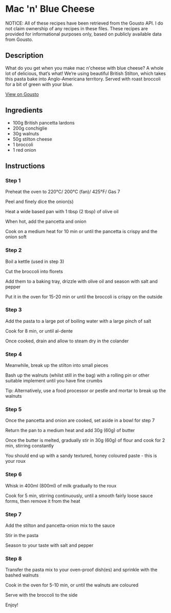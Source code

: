 # Mac 'n' Blue Cheese 

NOTICE: All of these recipes have been retrieved from the Gousto API. I do not claim ownership of any recipes in these files. These recipes are provided for informational purposes only, based on publicly available data from Gousto.

## Description

What do you get when you make mac n'cheese with blue cheese? A whole lot of delicious, that’s what! We’re using beautiful British Stilton, which takes this pasta bake into Anglo-Americana territory. Served with roast broccoli for a bit of green with your blue.

[View on Gousto](https://www.gousto.co.uk/recipes/cookbook/mac-n-blue-cheese)

## Ingredients

- 100g British pancetta lardons
- 200g conchiglie
- 30g walnuts
- 50g stilton cheese
- 1 broccoli 
- 1 red onion

## Instructions

### Step 1

Preheat the oven to 220&deg;C/ 200&deg;C (fan)/ 425&deg;F/ Gas 7


Peel and finely dice the onion<span class="text-danger">(s)</span>


Heat a wide based pan with 1 tbsp <span class="text-danger">(2 tbsp)</span> of olive oil


When hot, add the pancetta and onion


Cook on a medium heat for 10 min or until the pancetta is crispy and the onion soft

### Step 2

Boil a kettle (used in step 3)


Cut the broccoli into florets 


Add them to a baking tray, drizzle with olive oil and season with salt and pepper


Put it in the oven for 15-20 min or until the broccoli is crispy on the outside

### Step 3

Add the pasta to a large pot of boiling water with a large pinch of salt


Cook for&nbsp;8 min, or until&nbsp;al-dente


Once cooked, drain and allow to steam dry in the colander

### Step 4

Meanwhile, break up the stilton into small pieces


Bash up the walnuts (whilst still in the bag) with a rolling pin or other suitable implement until you have fine crumbs


Tip: Alternatively, use a food processor or pestle and mortar to break up the walnuts

### Step 5

Once the pancetta and onion are cooked,&nbsp;set aside in a bowl for step 7


Return the&nbsp;pan to a medium heat and add 30g <span class="text-danger">(60g)</span> of butter


Once the butter is melted, gradually stir in 30g <span class="text-danger">(60g)</span> of flour and cook for 2 min, stirring constantly


You should end up with a sandy textured, honey coloured paste - this is your roux

### Step 6

Whisk in 400ml <span class="text-danger">(800ml)</span> of milk gradually to the roux


Cook for 5 min, stirring continuously, until a smooth fairly loose sauce forms, then remove it from the heat

### Step 7

Add the stilton and pancetta-onion mix to the sauce


Stir in the pasta


Season to your taste with salt and pepper

### Step 8

Transfer the pasta mix to your oven-proof dish<span class="text-danger">(es)</span> and sprinkle with the bashed walnuts


Cook in the oven for 5-10 min, or until the walnuts are coloured 


Serve with the broccoli to the side


Enjoy!

